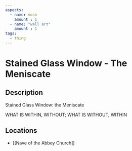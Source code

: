 ```yaml
---
aspects: 
  - name: moon
    amount : 1
  - name: "wall art"
    amount : 1
tags:
  - thing
---
```


# Stained Glass Window - The Meniscate

## Description
Stained Glass Window: the Meniscate

WHAT IS WITHIN, WITHOUT; WHAT IS WITHOUT, WITHIN
## Locations
- [[Nave of the Abbey Church]]
